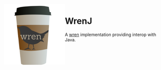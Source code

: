 <img align="left" src="./WrenJava.png" height="200">

# WrenJ
A [wren](https://wren.io) implementation providing interop with Java.

